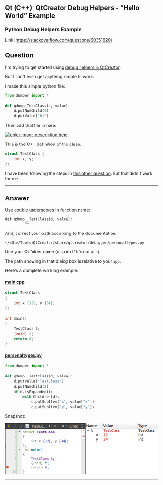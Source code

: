 ## Qt (C++): QtCreator Debug Helpers - “Hello World” Example

### Python Debug Helpers Example

Link: https://stackoverflow.com/questions/60351620/

## Question

I'm trying to get started using [debug helpers in QtCreator][1].

But I can't even get anything simple to work.

I made this simple python file:

```python
from dumper import *

def qdump_TestClass(d, value):
    d.putNumChild(0)
    d.putValue("hi")
```

Then add that file in here:

[![enter image description here][2]][2]

This is the C++ definition of the class:
```cpp
struct TestClass {
    int x, y;
};
```

I have been following the steps in [this other question][3]. But that didn't work for me.


  [1]: https://doc.qt.io/qtcreator/creator-debugging-helpers.html#debugging-helper-overview
  [2]: https://i.stack.imgur.com/LTpRk.png
  [3]: https://stackoverflow.com/questions/34354573/how-to-write-a-debugging-helper-for-qtcreator

---

## Answer

Use double underscores in function name:

    def qdump__TestClass(d, value):
             ^^

And, correct your path according to the documentation:

    ~/<Qt>/Tools/QtCreator/share/qtcreator/debugger/personaltypes.py

Use your Qt folder name (or path if it's not at `~`).

The path showing in that dialog box is relative to your `app`.

Here's a complete working example:

#### [main.cpp](test-project/main.cpp)

```cpp
struct TestClass
{
    int x {12}, y {34};
};

int main()
{
    TestClass t;
    (void) t;
    return 0;
}
```

#### [personaltypes.py](personaltypes.py)

```python
from dumper import *

def qdump__TestClass(d, value):
	d.putValue("TestClass")
	d.putNumChild(2)
	if d.isExpanded():
		with Children(d):
			d.putSubItem("x", value["x"])
			d.putSubItem("y", value["y"])
```
Snapshot:

![Snapshot of Qt Debugger](snapshot-qt-debugger.png)

---
